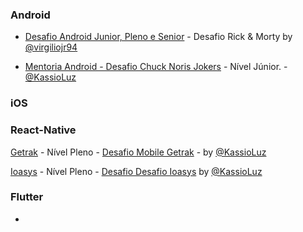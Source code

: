 ### Android

- [Desafio Android Junior, Pleno e Senior](https://gist.github.com/virgiliojr94/e3075c1fcae107eaf0edc0664619cde9) - Desafio Rick & Morty by [@virgiliojr94](https://github.com/virgiliojr94)

- [Mentoria Android - Desafio Chuck Noris Jokers](https://github.com/KassioVieira/ChuckNorrisJokesAndroid) - Nível Júnior. - [@KassioLuz](https://github.com/KassioVieira)

### iOS

### React-Native

[Getrak](https://getrak.com.br/) - Nível Pleno -
[Desafio Mobile Getrak](https://gist.github.com/KassioVieira/0e681c7232e8f8df4e5acd7d306fc2fa) - by [@KassioLuz](https://github.com/KassioVieira)

[Ioasys](https://ioasys.com.br/) - Nível Pleno - [Desafio Desafio Ioasys](https://gist.github.com/KassioVieira/ea5176a6edc40d34f92c92c7eb49ffae) by [@KassioLuz](https://github.com/KassioVieira)

### Flutter

-
